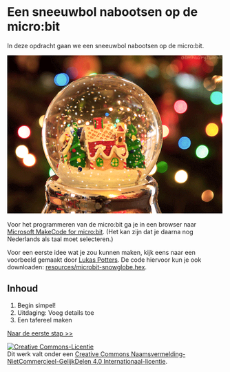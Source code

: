 # Een sneeuwbol nabootsen op de micro:bit

In deze opdracht gaan we een sneeuwbol nabootsen op de micro:bit.

![Sneeuwbol](images/sneeuwbol.gif)

Voor het programmeren van de micro:bit ga je in een browser naar <a href="https://makecode.microbit.org/" target="_blank">Microsoft MakeCode for micro:bit</a>. (Het kan zijn dat je daarna nog Nederlands als taal moet selecteren.)

Voor een eerste idee wat je zou kunnen maken, kijk eens naar een voorbeeld gemaakt door <a href="https://makecode.microbit.org/_DH9PevP9jXVk" target="_blank">Lukas Potters</a>. De code hiervoor kun je ook downloaden: [resources/microbit-snowglobe.hex](resources/microbit-snowglobe.hex).

## Inhoud

1. Begin simpel!
2. Uitdaging: Voeg details toe
3. Een tafereel maken

[Naar de eerste stap >>](stap_1.md)

<a rel="license" href="http://creativecommons.org/licenses/by-nc-sa/4.0/"><img alt="Creative Commons-Licentie" style="border-width:0" src="https://i.creativecommons.org/l/by-nc-sa/4.0/88x31.png" /></a><br />Dit werk valt onder een <a rel="license" href="http://creativecommons.org/licenses/by-nc-sa/4.0/deed.nl">Creative Commons Naamsvermelding-NietCommercieel-GelijkDelen 4.0 Internationaal-licentie</a>.
